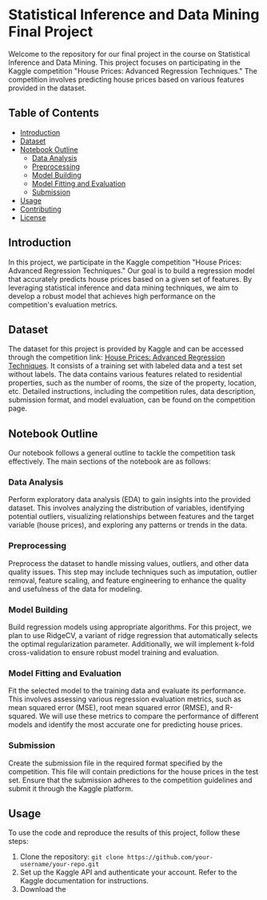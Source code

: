 # Statistical Inference and Data Mining Final Project

Welcome to the repository for our final project in the course on Statistical Inference and Data Mining. This project focuses on participating in the Kaggle competition "House Prices: Advanced Regression Techniques." The competition involves predicting house prices based on various features provided in the dataset.

## Table of Contents

- [Introduction](#introduction)
- [Dataset](#dataset)
- [Notebook Outline](#notebook-outline)
  - [Data Analysis](#data-analysis)
  - [Preprocessing](#preprocessing)
  - [Model Building](#model-building)
  - [Model Fitting and Evaluation](#model-fitting-and-evaluation)
  - [Submission](#submission)
- [Usage](#usage)
- [Contributing](#contributing)
- [License](#license)

## Introduction

In this project, we participate in the Kaggle competition "House Prices: Advanced Regression Techniques." Our goal is to build a regression model that accurately predicts house prices based on a given set of features. By leveraging statistical inference and data mining techniques, we aim to develop a robust model that achieves high performance on the competition's evaluation metrics.

## Dataset

The dataset for this project is provided by Kaggle and can be accessed through the competition link: [House Prices: Advanced Regression Techniques](https://www.kaggle.com/c/house-prices-advanced-regression-techniques/overview). It consists of a training set with labeled data and a test set without labels. The data contains various features related to residential properties, such as the number of rooms, the size of the property, location, etc. Detailed instructions, including the competition rules, data description, submission format, and model evaluation, can be found on the competition page.

## Notebook Outline

Our notebook follows a general outline to tackle the competition task effectively. The main sections of the notebook are as follows:

### Data Analysis

Perform exploratory data analysis (EDA) to gain insights into the provided dataset. This involves analyzing the distribution of variables, identifying potential outliers, visualizing relationships between features and the target variable (house prices), and exploring any patterns or trends in the data.

### Preprocessing

Preprocess the dataset to handle missing values, outliers, and other data quality issues. This step may include techniques such as imputation, outlier removal, feature scaling, and feature engineering to enhance the quality and usefulness of the data for modeling.

### Model Building

Build regression models using appropriate algorithms. For this project, we plan to use RidgeCV, a variant of ridge regression that automatically selects the optimal regularization parameter. Additionally, we will implement k-fold cross-validation to ensure robust model training and evaluation.

### Model Fitting and Evaluation

Fit the selected model to the training data and evaluate its performance. This involves assessing various regression evaluation metrics, such as mean squared error (MSE), root mean squared error (RMSE), and R-squared. We will use these metrics to compare the performance of different models and identify the most accurate one for predicting house prices.

### Submission

Create the submission file in the required format specified by the competition. This file will contain predictions for the house prices in the test set. Ensure that the submission adheres to the competition guidelines and submit it through the Kaggle platform.

## Usage

To use the code and reproduce the results of this project, follow these steps:

1. Clone the repository: `git clone https://github.com/your-username/your-repo.git`
2. Set up the Kaggle API and authenticate your account. Refer to the Kaggle documentation for instructions.
3. Download the
